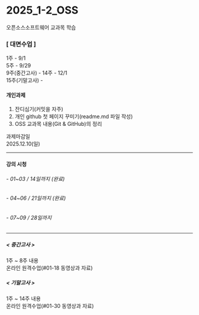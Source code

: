 # 2025_1-2_OSS
오픈소스소프트웨어 교과목 학습

### [ 대면수업 ]
1주 - 9/1  
5주 - 9/29  
9주(중간고사) - 
14주 - 12/1  
15주(기말고사) - 

#### 개인과제
1. 잔디심기(커밋을 자주)
2. 개인 github 첫 페이지 꾸미기(readme.md 파일 작성)
3. OSS 교과목 내용(Git & GitHub)의 정리<br>

과제마감일<br>
2025.12.10(일)
***

#### 강의 시청
###### - 01~03 / 14일까지 (완료)
###### - 04~06 / 21일까지 (완료)
###### - 07~09 / 28일까지
***

##### < 중간고사 >
1주 ~ 8주 내용<br>
온라인 원격수업(#01-18 동영상과 자료)

##### < 기말고사 >
1주 ~ 14주 내용<br>
온라인 원격수업(#01-30 동영상과 자료)
